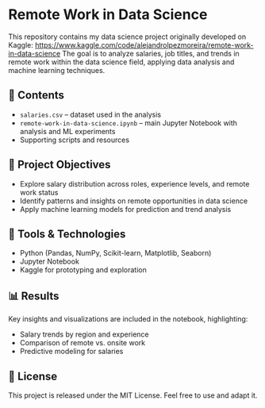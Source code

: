 # Remote Work in Data Science

This repository contains my data science project originally developed on Kaggle:  https://www.kaggle.com/code/alejandrolpezmoreira/remote-work-in-data-science
The goal is to analyze salaries, job titles, and trends in remote work within the data science field, applying data analysis and machine learning techniques.

## 📂 Contents
- `salaries.csv` – dataset used in the analysis  
- `remote-work-in-data-science.ipynb` – main Jupyter Notebook with analysis and ML experiments  
- Supporting scripts and resources  

## 🚀 Project Objectives
- Explore salary distribution across roles, experience levels, and remote work status  
- Identify patterns and insights on remote opportunities in data science  
- Apply machine learning models for prediction and trend analysis  

## 🔧 Tools & Technologies
- Python (Pandas, NumPy, Scikit-learn, Matplotlib, Seaborn)  
- Jupyter Notebook  
- Kaggle for prototyping and exploration  

## 📊 Results
Key insights and visualizations are included in the notebook, highlighting:  
- Salary trends by region and experience  
- Comparison of remote vs. onsite work  
- Predictive modeling for salaries  

## 📜 License
This project is released under the MIT License. Feel free to use and adapt it.  
